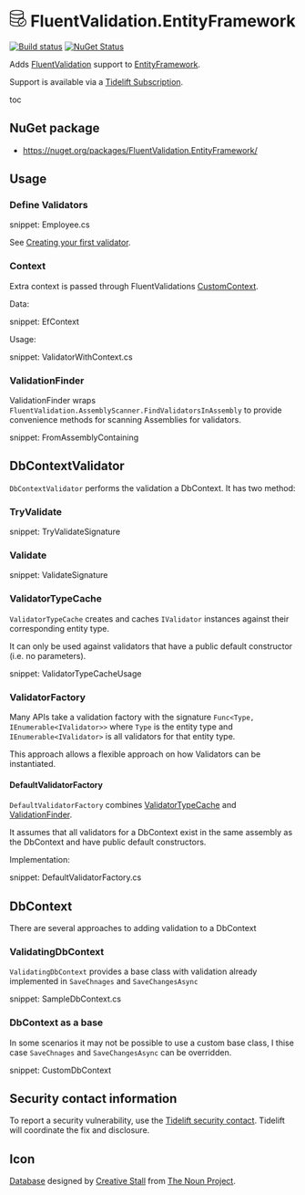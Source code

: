 # <img src="/src/icon.png" height="30px"> FluentValidation.EntityFramework

[![Build status](https://ci.appveyor.com/api/projects/status/lqms26lthr90jhva?svg=true)](https://ci.appveyor.com/project/SimonCropp/fluentvalidation-entityframework)
[![NuGet Status](https://img.shields.io/nuget/v/FluentValidation.EntityFramework.svg)](https://www.nuget.org/packages/FluentValidation.EntityFramework/)

Adds [FluentValidation](https://fluentvalidation.net/) support to [EntityFramework](https://docs.microsoft.com/en-us/ef/core/).

Support is available via a [Tidelift Subscription](https://tidelift.com/subscription/pkg/nuget-fluentvalidation.entityframework?utm_source=nuget-fluentvalidation.entityframework&utm_medium=referral&utm_campaign=enterprise).

toc


## NuGet package

 * https://nuget.org/packages/FluentValidation.EntityFramework/


## Usage


### Define Validators

snippet: Employee.cs

See [Creating your first validator](https://docs.fluentvalidation.net/en/latest/start.html).


### Context

Extra context is passed through FluentValidations [CustomContext](https://docs.fluentvalidation.net/en/latest/custom-validators.html#writing-a-custom-validator).

Data:

snippet: EfContext

Usage:

snippet: ValidatorWithContext.cs


### ValidationFinder

ValidationFinder wraps `FluentValidation.AssemblyScanner.FindValidatorsInAssembly` to provide convenience methods for scanning Assemblies for validators.

snippet: FromAssemblyContaining


## DbContextValidator

`DbContextValidator` performs the validation a DbContext. It has two method:


### TryValidate

snippet: TryValidateSignature


### Validate

snippet: ValidateSignature


### ValidatorTypeCache

`ValidatorTypeCache` creates and caches `IValidator` instances against their corresponding entity type.

It can only be used against validators that have a public default constructor (i.e. no parameters).

snippet: ValidatorTypeCacheUsage


### ValidatorFactory

Many APIs take a validation factory with the signature `Func<Type, IEnumerable<IValidator>>` where `Type` is the entity type and `IEnumerable<IValidator>` is all validators for that entity type.

This approach allows a flexible approach on how Validators can be instantiated.


#### DefaultValidatorFactory

`DefaultValidatorFactory` combines [ValidatorTypeCache](#ValidatorTypeCache) and [ValidationFinder](#ValidationFinder).

It assumes that all validators for a DbContext exist in the same assembly as the DbContext and have public default constructors.

Implementation:

snippet: DefaultValidatorFactory.cs


## DbContext

There are several approaches to adding validation to a DbContext


### ValidatingDbContext

`ValidatingDbContext` provides a base class with validation already implemented in `SaveChnages` and `SaveChangesAsync`

snippet: SampleDbContext.cs


### DbContext as a base

In some scenarios it may not be possible to use a custom base class, I thise case `SaveChnages` and `SaveChangesAsync` can be overridden.

snippet: CustomDbContext


## Security contact information

To report a security vulnerability, use the [Tidelift security contact](https://tidelift.com/security). Tidelift will coordinate the fix and disclosure.


## Icon

[Database](https://thenounproject.com/term/database/310841/) designed by [Creative Stall](https://thenounproject.com/creativestall/) from [The Noun Project](https://thenounproject.com/creativepriyanka).